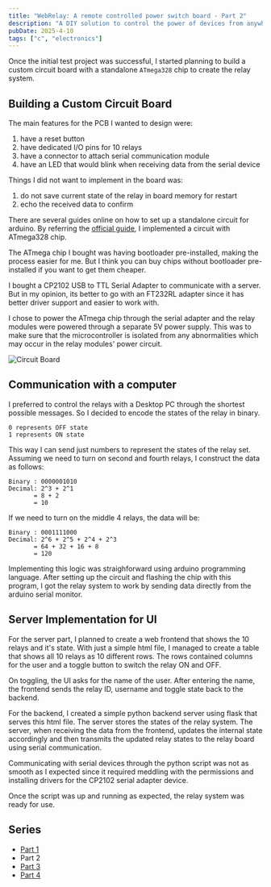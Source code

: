 ```yaml
---
title: "WebRelay: A remote controlled power switch board - Part 2"
description: "A DIY solution to control the power of devices from anywhere"
pubDate: 2025-4-10
tags: ["c", "electronics"]
---
```


Once the initial test project was successful, I started planning to build a custom
circuit board with a standalone `ATmega328` chip to create the relay system.

## Building a Custom Circuit Board

The main features for the PCB I wanted to design were:
1. have a reset button
2. have dedicated I/O pins for 10 relays
3. have a connector to attach serial communication module
4. have an LED that would blink when receiving data from the serial device

Things I did not want to implement in the board was:
1. do not save current state of the relay in board memory for restart
2. echo the received data to confirm

There are several guides online on how to set up a standalone circuit for arduino.
By referring the [official guide](https://docs.arduino.cc/retired/hacking/hardware/building-an-arduino-on-a-breadboard/), I implemented a circuit with ATmega328 chip.

The ATmega chip I bought was having bootloader pre-installed, making the process easier
for me. But I think you can buy chips without bootloader pre-installed if you want to
get them cheaper.

I bought a CP2102 USB to TTL Serial Adapter to communicate with a server. But in
my opinion, its better to go with an FT232RL adapter since it has better driver
support and easier to work with.

I chose to power the ATmega chip through the serial adapter and the relay modules
were powered through a separate 5V power supply. This was to make sure that the
microcontroller is isolated from any abnormalities which may occur in the relay
modules' power circuit.

![Circuit Board](https://u.cubeupload.com/serenevoid/rIpvFh.jpeg)

## Communication with a computer

I preferred to control the relays with a Desktop PC through the shortest possible messages.
So I decided to encode the states of the relay in binary.
```plaintext
0 represents OFF state
1 represents ON state
```
This way I can send just numbers to represent the states of the relay set.
Assuming we need to turn on second and fourth relays, I construct the data as follows:
```plaintext
Binary : 0000001010
Decimal: 2^3 + 2^1
       = 8 + 2
       = 10
```
If we need to turn on the middle 4 relays, the data will be:
```plaintext
Binary : 0001111000
Decimal: 2^6 + 2^5 + 2^4 + 2^3
       = 64 + 32 + 16 + 8
       = 120
```
Implementing this logic was straighforward using arduino programming language. After setting
up the circuit and flashing the chip with this program, I got the relay system to work
by sending data directly from the arduino serial monitor.

## Server Implementation for UI

For the server part, I planned to create a web frontend that shows the 10 relays and it's state.
With just a simple html file, I managed to create a table that shows all 10 relays as
10 different rows. The rows contained columns for the user and a toggle button
to switch the relay ON and OFF.

On toggling, the UI asks for the name of the user. After entering the name, the
frontend sends the relay ID, username and toggle state back to the backend.

For the backend, I created a simple python backend server using flask that serves this
html file. The server stores the states of the relay system. The server, when receiving
the data from the frontend, updates the internal state accordingly and then transmits
the updated relay states to the relay board using serial communication.

Communicating with serial devices through the python script was not as smooth as
I expected since it required meddling with the permissions and installing drivers for
the CP2102 serial adapter device.

Once the script was up and running as expected, the relay system was ready for use.

## Series
- [Part 1](/blog/diy-web-relay-switch-part-1)
- Part 2
- [Part 3](/blog/diy-web-relay-switch-part-3)
- [Part 4](/blog/diy-web-relay-switch-part-4)
